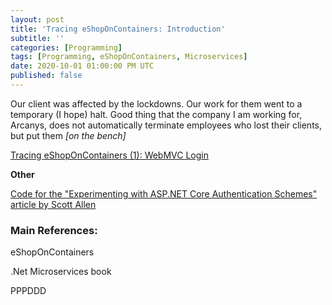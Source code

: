 ```yaml
---
layout: post
title: 'Tracing eShopOnContainers: Introduction'
subtitle: ''
categories: [Programming]
tags: [Programming, eShopOnContainers, Microservices]
date: 2020-10-01 01:00:00 PM UTC
published: false
---
```


<!-- started September 23, 2020 12:58 AM Philippine Time -->

Our client was affected by the lockdowns. Our work for them went to a temporary (I hope) halt. Good thing that the company I am working for, Arcanys, does not automatically terminate employees who lost their clients, but put them _[on the bench]_

<!--more-->


[Tracing eShopOnContainers (1): WebMVC Login](/2020/10/01/tracing-eShopOnContainers-1-web-mvc-login)


**Other**

[Code for the "Experimenting with ASP.NET Core Authentication Schemes" article by Scott Allen](/2020/09/25/code-for-aspnet-authentication-by-scott-allen)

### Main References:

eShopOnContainers

.Net Microservices book

PPPDDD

